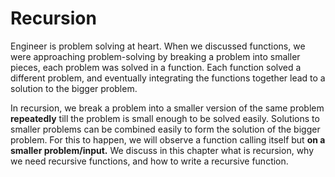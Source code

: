 # Recursion

Engineer is problem solving at heart. When we discussed functions, we were approaching problem-solving by breaking a problem into smaller pieces, each problem was solved in a function. Each function solved a different problem, and eventually integrating the functions together lead to a solution to the bigger problem.

In recursion, we break a problem into a smaller version of the same problem **repeatedly** till the problem is small enough to be solved easily. Solutions to smaller problems can be combined easily to form the solution of the bigger problem. For this to happen, we will observe a function calling itself but **on a smaller problem/input.** We discuss in this chapter what is recursion, why we need recursive functions, and how to write a recursive function.